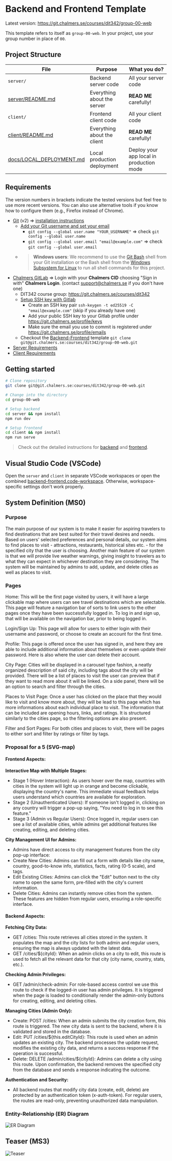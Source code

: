 # Backend and Frontend Template

Latest version: https://git.chalmers.se/courses/dit342/group-00-web

This template refers to itself as `group-00-web`. In your project, use your group number in place of `00`.

## Project Structure

| File        | Purpose           | What you do?  |
| ------------- | ------------- | ----- |
| `server/` | Backend server code | All your server code |
| [server/README.md](server/README.md) | Everything about the server | **READ ME** carefully! |
| `client/` | Frontend client code | All your client code |
| [client/README.md](client/README.md) | Everything about the client | **READ ME** carefully! |
| [docs/LOCAL_DEPLOYMENT.md](docs/LOCAL_DEPLOYMENT.md) | Local production deployment | Deploy your app local in production mode |

## Requirements

The version numbers in brackets indicate the tested versions but feel free to use more recent versions.
You can also use alternative tools if you know how to configure them (e.g., Firefox instead of Chrome).

* [Git](https://git-scm.com/) (v2) => [installation instructions](https://www.atlassian.com/git/tutorials/install-git)
  * [Add your Git username and set your email](https://docs.gitlab.com/ce/gitlab-basics/start-using-git.html#add-your-git-username-and-set-your-email)
    * `git config --global user.name "YOUR_USERNAME"` => check `git config --global user.name`
    * `git config --global user.email "email@example.com"` => check `git config --global user.email`
  * > **Windows users**: We recommend to use the [Git Bash](https://www.atlassian.com/git/tutorials/git-bash) shell from your Git installation or the Bash shell from the [Windows Subsystem for Linux](https://docs.microsoft.com/en-us/windows/wsl/install-win10) to run all shell commands for this project.
* [Chalmers GitLab](https://git.chalmers.se/) => Login with your **Chalmers CID** choosing "Sign in with" **Chalmers Login**. (contact [support@chalmers.se](mailto:support@chalmers.se) if you don't have one)
  * DIT342 course group: https://git.chalmers.se/courses/dit342
  * [Setup SSH key with Gitlab](https://docs.gitlab.com/ee/ssh/)
    * Create an SSH key pair `ssh-keygen -t ed25519 -C "email@example.com"` (skip if you already have one)
    * Add your public SSH key to your Gitlab profile under https://git.chalmers.se/profile/keys
    * Make sure the email you use to commit is registered under https://git.chalmers.se/profile/emails
  * Checkout the [Backend-Frontend](https://git.chalmers.se/courses/dit342/group-00-web) template `git clone git@git.chalmers.se:courses/dit342/group-00-web.git`
* [Server Requirements](./server/README.md#Requirements)
* [Client Requirements](./client/README.md#Requirements)

## Getting started

```bash
# Clone repository
git clone git@git.chalmers.se:courses/dit342/group-00-web.git

# Change into the directory
cd group-00-web

# Setup backend
cd server && npm install
npm run dev

# Setup frontend
cd client && npm install
npm run serve
```

> Check out the detailed instructions for [backend](./server/README.md) and [frontend](./client/README.md).

## Visual Studio Code (VSCode)

Open the `server` and `client` in separate VSCode workspaces or open the combined [backend-frontend.code-workspace](./backend-frontend.code-workspace). Otherwise, workspace-specific settings don't work properly.

## System Definition (MS0)

### Purpose

The main purpose of our system is to make it easier for aspiring travelers to find destinations that are best suited for their travel desires and needs. Based on users' selected preferences and personal details, our system aims to find places to visit - attractions, restaurants, historical sites etc. - for the specified city that the user is choosing. Another main feature of our system is that we will provide live weather warnings, giving insight to travelers as to what they can expect in whichever destination they are considering. The system will be maintained by admins to add, update, and delete cities as well as places to visit.  

### Pages

Home: This will be the first page visited by users, it will have a large clickable map where users can see travel destinations which are selectable. This page will feature a navigation bar of sorts to link users to the other pages once they have been successfully logged in. To log in and sign up, that will be available on the navigation bar, prior to being logged in.

Login/Sign Up: This page will allow for users to either login with their username and password, or choose to create an account for the first time. 

Profile: This page is offered once the user has signed in, and here they are able to include additional information about themselves or even update their password. Here is also where the user can delete their account.

City Page: Cities will be displayed in a carousel type fashion, a neatly organized description of said city, including tags about the city will be provided. There will be a list of places to visit the user can preview that if they want to read more about it will be linked. On a side panel, there will be an option to search and filter through the cities.

Places to Visit Page: Once a user has clicked on the place that they would like to visit and know more about, they will be lead to this page which has more informations about each individual place to visit. The information that can be included are opening hours, links, and ratings. It is structured similarly to the cities page, so the filtering options are also present.

Filter and Sort Pages: For both cities and places to visit, there will be pages to either sort and filter by ratings or filter by tags.

### Proposal for a 5 (SVG-map)

#### Frontend Aspects:
**Interactive Map with Multiple Stages:**
- Stage 1 (Hover Interaction): As users hover over the map, countries with cities in the system will light up in orange and become clickable, displaying the country's name. This immediate visual feedback helps users understand which countries are available for exploration.
- Stage 2 (Unauthenticated Users): If someone isn't logged in, clicking on any country will trigger a pop-up saying, "You need to log in to see this feature."
- Stage 3 (Admin vs Regular Users): Once logged in, regular users can see a list of available cities, while admins get additional features like creating, editing, and deleting cities.

**City Management UI for Admins:**
- Admins have direct access to city management features from the city pop-up interface:
- Create New Cities: Admins can fill out a form with details like city name, country, good-to-know info, statistics, facts, rating (0-5 scale), and tags.
- Edit Existing Cities: Admins can click the "Edit" button next to the city name to open the same form, pre-filled with the city's current information.
- Delete Cities: Admins can instantly remove cities from the system. These features are hidden from regular users, ensuring a role-specific interface.

#### Backend Aspects:
**Fetching City Data:**
- GET /cities: This route retrieves all cities stored in the system. It populates the map and the city lists for both admin and regular users, ensuring the map is always updated with the latest data.
- GET /cities/${cityId}: When an admin clicks on a city to edit, this route is used to fetch all the relevant data for that city (city name, country, stats, etc.).

**Checking Admin Privileges:**
- GET /admin/check-admin: For role-based access control we use this route to check if the logged-in user has admin privileges. It is triggered when the page is loaded to conditionally render the admin-only buttons for creating, editing, and deleting cities.

**Managing Cities (Admin Only):**
- Create: POST /cities: When an admin submits the city creation form, this route is triggered. The new city data is sent to the backend, where it is validated and stored in the database.
- Edit: PUT /cities/${this.editCityId}:  This route is used when an admin updates an existing city. The backend processes the update request, modifies the existing city data, and returns a success response if the operation is successful.
- Delete: DELETE /admin/cities/${cityId}: Admins can delete a city using this route. Upon confirmation, the backend removes the specified city from the database and sends a response indicating the outcome.

**Authentication and Security:**
- All backend routes that modify city data (create, edit, delete) are protected by an authentication token (x-auth-token). For regular users, the routes are read-only, preventing unauthorized data manipulation.

### Entity-Relationship (ER) Diagram

![ER Diagram](./images/er_diagram.png)

## Teaser (MS3)

![Teaser](./images/teaser.png)

